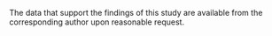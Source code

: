 The data that support the findings of this study are available from the corresponding author upon reasonable request.
